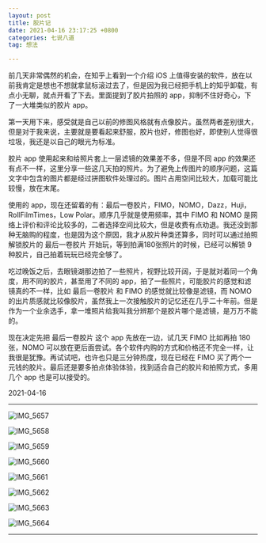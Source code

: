 ```yaml
---
layout: post
title: 胶片记
date: 2021-04-16 23:17:25 +0800
categories: 七说八道
tag: 想法

---
```




前几天非常偶然的机会，在知乎上看到一个介绍 iOS 上值得安装的软件，放在以前我肯定是想也不想就拿鼠标滚过去了，但是因为我已经把手机上的知乎卸载，有点小无聊，就点开看了下去。里面提到了胶片拍照的 app，抑制不住好奇心，下了一大堆类似的胶片 app。

第一天用下来，感受就是自己以前的修图风格就有点像胶片。虽然两者差别很大，但是对于我来说，主要就是要看起来舒服，胶片也好，修图也好，即使别人觉得很垃圾，我还是以自己的眼光为标准。

胶片 app 使用起来和给照片套上一层滤镜的效果差不多，但是不同 app 的效果还有点不一样，这里分享一些这几天拍的照片。为了避免上传图片的顺序问题，这篇文字中包含的图片都是经过拼图软件处理过的。图片占用空间比较大，加载可能比较慢，放在末尾。

使用的 app，现在还留着的有：最后一卷胶片，FIMO，NOMO，Dazz，Huji，RollFilmTimes，Low Polar。顺序几乎就是使用频率，其中 FIMO 和 NOMO 是网络上评价和评论比较多的，二者选择空间比较大，但是收费有点劝退。我还没到那种无脑购的程度，也是因为这个原因，我才从胶片种类还算多，同时可以通过拍照解锁胶片的 最后一卷胶片 开始玩，等到拍满180张照片的时候，已经可以解锁 9 种胶片，自己拍着玩玩已经完全够了。

吃过晚饭之后，去眼镜湖那边拍了一些照片，视野比较开阔，于是就对着同一个角度，用不同的胶片，甚至用了不同的 app，拍了一些照片，可能胶片的感觉和滤镜真的不一样，比如 最后一卷胶片 和 FIMO 的感觉就比较像是滤镜，而 NOMO 的出片质感就比较像胶片，虽然我上一次接触胶片的记忆还在几乎二十年前。但是作为一个业余选手，拿一堆照片给我叫我分辨那个是胶片哪个是滤镜，是万万不能的。

现在决定先把 最后一卷胶片 这个 app 先放在一边，试几天 FIMO 比如再拍 180 张，NOMO 可以放在更后面尝试。各个软件内购的方式和价格还不完全一样，让我很是犹豫。再试试吧，也许也只是三分钟热度，现在已经在 FIMO 买了两个一元钱的胶片。最后还是要多拍点体验体验，找到适合自己的胶片和拍照方式，多用几个 app 也是可以接受的。

2021-04-16

------

![IMG_5657](2021-04-16-5_038/IMG_5657.JPG)

![IMG_5658](2021-04-16-5_038/IMG_5658.JPG)

![IMG_5659](2021-04-16-5_038/IMG_5659.JPG)

![IMG_5660](2021-04-16-5_038/IMG_5660.JPG)

![IMG_5661](2021-04-16-5_038/IMG_5661.JPG)

![IMG_5662](2021-04-16-5_038/IMG_5662.JPG)

![IMG_5663](2021-04-16-5_038/IMG_5663.JPG)

![IMG_5664](2021-04-16-5_038/IMG_5664.JPG)

------

